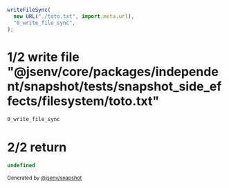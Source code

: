 ```js
writeFileSync(
  new URL("./toto.txt", import.meta.url),
  "0_write_file_sync",
);
```

# 1/2 write file "@jsenv/core/packages/independent/snapshot/tests/snapshot_side_effects/filesystem/toto.txt"

```txt
0_write_file_sync
```

# 2/2 return

```js
undefined
```

<sub>
  Generated by <a href="https://github.com/jsenv/core/tree/main/packages/independent/snapshot">@jsenv/snapshot</a>
</sub>